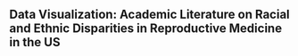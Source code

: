 ## Data Visualization: Academic Literature on Racial and Ethnic Disparities in Reproductive Medicine in the US
